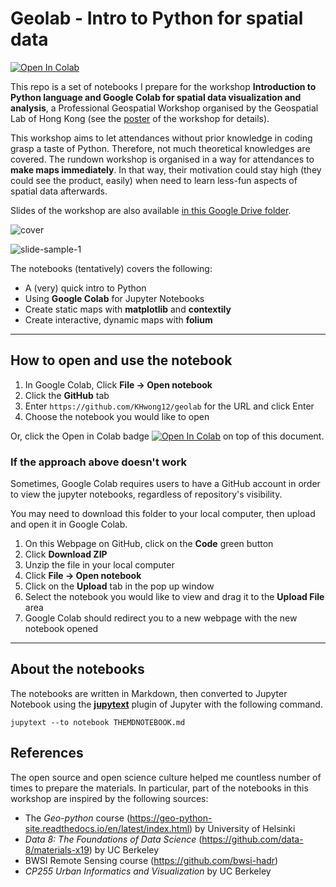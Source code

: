 # Geolab - Intro to Python for spatial data

[![Open In Colab](https://colab.research.google.com/assets/colab-badge.svg)](https://colab.research.google.com/github/KHwong12/geolab)

This repo is a set of notebooks I prepare for the workshop **Introduction to Python language and Google Colab for spatial data visualization and analysis**, a Professional Geospatial Workshop organised by the Geospatial Lab of Hong Kong (see the [poster](https://csdigeolab.gov.hk/en/upcoming-events/professional-geospatial-talk-1015-1022) of the workshop for details).

This workshop aims to let attendances without prior knowledge in coding grasp a taste of Python. Therefore, not much theoretical knowledges are covered. The rundown workshop is organised in a way for attendances to **make maps immediately**. In that way, their motivation could stay high (they could see the product, easily) when need to learn less-fun aspects of spatial data afterwards.

Slides of the workshop are also available [in this Google Drive folder](https://drive.google.com/drive/u/2/folders/1DZJ5LMNjSOw59Ji9b1KHaV6hyxqQSqfv).

![cover](https://user-images.githubusercontent.com/29334677/138679694-25f51ea5-bc88-46a6-bdd6-4ae6ea8c5856.jpg)

![slide-sample-1](https://user-images.githubusercontent.com/29334677/138679719-e095a3dd-088b-4b99-8518-dd328e635519.jpg)

The notebooks (tentatively) covers the following:

- A (very) quick intro to Python
- Using **Google Colab** for Jupyter Notebooks
- Create static maps with **matplotlib** and **contextily**
- Create interactive, dynamic maps with **folium**

---

## How to open and use the notebook

1. In Google Colab, Click **File -> Open notebook** 
2. Click the **GitHub** tab
3. Enter `https://github.com/KHwong12/geolab` for the URL and click Enter
4. Choose the notebook you would like to open

Or, click the Open in Colab badge [![Open In Colab](https://colab.research.google.com/assets/colab-badge.svg)](https://colab.research.google.com/github/KHwong12/geolab) on top of this document.

### If the approach above doesn't work

Sometimes, Google Colab requires users to have a GitHub account in order to view the jupyter notebooks, regardless of repository's visibility.

You may need to download this folder to your local computer, then upload and open it in Google Colab.

1. On this Webpage on GitHub, click on the **Code** green button
2. Click **Download ZIP**
3. Unzip the file in your local computer
4. Click **File -> Open notebook** 
5. Click on the **Upload** tab in the pop up window
6. Select the notebook you would like to view and drag it to the **Upload File** area
7. Google Colab should redirect you to a new webpage with the new notebook opened

---

## About the notebooks

The notebooks are written in Markdown, then converted to Jupyter Notebook using the **[jupytext](https://github.com/mwouts/jupytext)** plugin of Jupyter with the following command.

```
jupytext --to notebook THEMDNOTEBOOK.md
```

## References

The open source and open science culture helped me countless number of times to prepare the materials. In particular, part of the notebooks in this workshop are inspired by the following sources:

- The *Geo-python* course (https://geo-python-site.readthedocs.io/en/latest/index.html) by University of Helsinki
- *Data 8: The Foundations of Data Science* (https://github.com/data-8/materials-x19) by UC Berkeley
- BWSI Remote Sensing course (https://github.com/bwsi-hadr)
- *CP255 Urban Informatics and Visualization* by UC Berkeley
